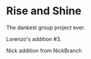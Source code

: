 Rise and Shine
==============

The dankest group project ever.

Lorenzo's addition #3.

Nick addition from NickBranch
